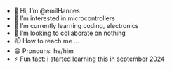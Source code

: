 - 👋 Hi, I’m @emilHannes
- 👀 I’m interested in microcontrollers
- 🌱 I’m currently learning coding, electronics
- 💞️ I’m looking to collaborate on nothing
- 📫 How to reach me ...
- 😄 Pronouns: he/him
- ⚡ Fun fact: i started learning this in september 2024

<!---
emilHannes/emilHannes is a ✨ special ✨ repository because its `README.md` (this file) appears on your GitHub profile.
You can click the Preview link to take a look at your changes.
--->
